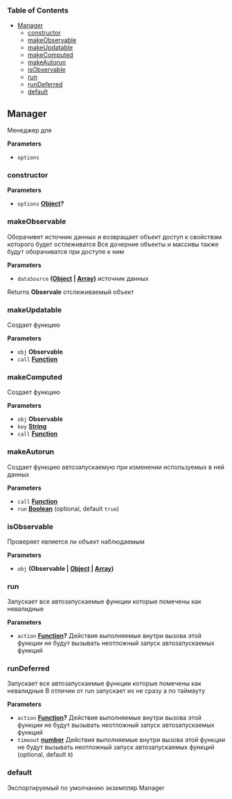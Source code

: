 <!-- Generated by documentation.js. Update this documentation by updating the source code. -->

### Table of Contents

-   [Manager](#manager)
    -   [constructor](#constructor)
    -   [makeObservable](#makeobservable)
    -   [makeUpdatable](#makeupdatable)
    -   [makeComputed](#makecomputed)
    -   [makeAutorun](#makeautorun)
    -   [isObservable](#isobservable)
    -   [run](#run)
    -   [runDeferred](#rundeferred)
    -   [default](#default)

## Manager

Менеджер для

**Parameters**

-   `options`  

### constructor

**Parameters**

-   `options` **[Object](https://developer.mozilla.org/en-US/docs/Web/JavaScript/Reference/Global_Objects/Object)?** 

### makeObservable

Оборачивет источник данных и возвращает объект доступ к свойствам которого будет остлеживатся
Все дочерние объекты и массивы также будут оборачиватся при доступе к ним

**Parameters**

-   `dataSource` **([Object](https://developer.mozilla.org/en-US/docs/Web/JavaScript/Reference/Global_Objects/Object) \| [Array](https://developer.mozilla.org/en-US/docs/Web/JavaScript/Reference/Global_Objects/Array))** источник данных

Returns **Observale** отслеживаемый объект

### makeUpdatable

Создает функцию

**Parameters**

-   `obj` **Observable** 
-   `call` **[Function](https://developer.mozilla.org/en-US/docs/Web/JavaScript/Reference/Statements/function)** 

### makeComputed

Создает функцию

**Parameters**

-   `obj` **Observable** 
-   `key` **[String](https://developer.mozilla.org/en-US/docs/Web/JavaScript/Reference/Global_Objects/String)** 
-   `call` **[Function](https://developer.mozilla.org/en-US/docs/Web/JavaScript/Reference/Statements/function)** 

### makeAutorun

Создает функцию автозапускаемую при изменении используемых в ней данных

**Parameters**

-   `call` **[Function](https://developer.mozilla.org/en-US/docs/Web/JavaScript/Reference/Statements/function)** 
-   `run` **[Boolean](https://developer.mozilla.org/en-US/docs/Web/JavaScript/Reference/Global_Objects/Boolean)**  (optional, default `true`)

### isObservable

Проверяет является ли объект наблюдаемым

**Parameters**

-   `obj` **(Observable | [Object](https://developer.mozilla.org/en-US/docs/Web/JavaScript/Reference/Global_Objects/Object) \| [Array](https://developer.mozilla.org/en-US/docs/Web/JavaScript/Reference/Global_Objects/Array))** 

### run

Запускает все автозапускаемые функции которые помечены как невалидные

**Parameters**

-   `action` **[Function](https://developer.mozilla.org/en-US/docs/Web/JavaScript/Reference/Statements/function)?** Действия выполняемые внутри вызова этой функции не будут вызывать неотложный запуск автозапускаемых функций

### runDeferred

Запускает все автозапускаемые функции которые помечены как невалидные
В отличии от run запускает их не сразу а по таймауту

**Parameters**

-   `action` **[Function](https://developer.mozilla.org/en-US/docs/Web/JavaScript/Reference/Statements/function)?** Действия выполняемые внутри вызова этой функции не будут вызывать неотложный запуск автозапускаемых функций
-   `timeout` **[number](https://developer.mozilla.org/en-US/docs/Web/JavaScript/Reference/Global_Objects/Number)** Действия выполняемые внутри вызова этой функции не будут вызывать неотложный запуск автозапускаемых функций (optional, default `0`)

### default

Экспортируемый по умолчанию экземпляр Manager
